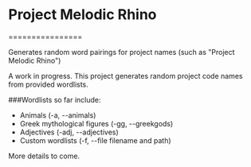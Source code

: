 # Project Melodic Rhino
================

Generates random word pairings for project names (such as "Project Melodic Rhino")

A work in progress. This project generates random project code names from provided wordlists.


###Wordlists so far include:

- Animals (-a, --animals)
- Greek mythological figures (-gg, --greekgods)
- Adjectives (-adj, --adjectives)
- Custom wordlists (-f, --file filename and path)



More details to come.
